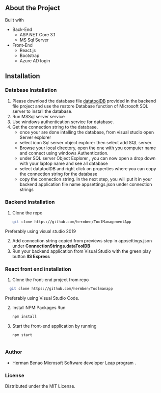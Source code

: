 
<!-- About this Project -->
## About the Project

Built with


-	Back-End
	-	ASP.NET Core 3.1
	-	MS Sql Server
-	Front-End
	-	React.js
	-	Bootstrap
	-	Azure AD login

<!-- Installation -->
## Installation

### Database Installation
1.	Please download the database file [datatoolDB](https://github.com/hermben/ToolManagementApp/raw/master/datatoolDB) provided in the backend file project and use the restore Database function of Microsoft SQL server to install the database.
2.	Run MSSql server service 
3.	Use windows authentication service for database.
4.	Get the connection string to the database.
	-	once your are done intalling the database, from visual studio open Server explorer
	-	select icon Sql server object explorer then select add SQL server.
	-	Browse your local directory, open the one with you computer name and connect using windows Authentication.
	-	under SQL server Object Explorer , you can now open a drop down with your laptop name and see all database
	-	select datatoolDB and right click on properties where you can copy the connection string for the database 
	-	copy the connection string. In the next step, you will put it in your backend application file name appsettings.json under connection strings

### Backend Installation
1. Clone the repo
   ```sh
   git clone https://github.com/hermben/ToolManagementApp
Preferably using visual studio 2019

2. Add connection string copied from previews step in appsettings.json under **ConnectionStrings.dataToolDB**
3. Run your backend application from Visual Studio with the green play button **IIS Express**



### React front end installation
1. Clone the front-end project from repo
 ```sh
   git clone https://github.com/hermben/Toolmanapp
   ```
Preferably using Visual Studio Code.

    
2.	Install NPM Packages
Run
    ```sh
    npm install 
    

3.	Start the front-end application by running 
	```sh
	npm start
 

### Author
-	Herman Benao Microsoft Software developer Leap program .
### License 
Distributed under the MIT License.
